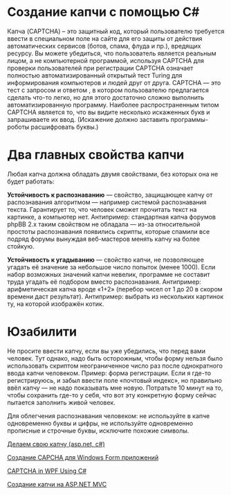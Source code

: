 # Создание капчи с помощью C#

Капча (CAPTCHA) – это защитный код, который пользователю требуется ввести в специальном поле на сайте для его защиты от действия автоматических сервисов (ботов, спама, флуда и пр.), вредящих ресурсу.
Вы можете убедиться, что пользователь является реальным лицом, а не компьютерной программой, используя CAPTCHA для проверки пользователей при регистрации
CAPTCHA означает полностью автоматизированный открытый тест Turing для информирования компьютеров и людей друг от друга. CAPTCHA — это тест с запросом и ответом , в котором пользователю предлагается сделать что-то легко, но для этого достаточно сложно выполнить автоматизированную программу. Наиболее распространенным типом CAPTCHA является то, что вы видите несколько искаженных букв и запрашиваете их ввод. (Искажение должно заставить программы-роботы расшифровать буквы.)

# Два главных свойства капчи

Любая капча должна обладать двумя свойствами, без которых она не будет работать:

**Устойчивость к распознаванию** — свойство, защищающее капчу от распознавания алгоритмом — например системой распознавания текста. Гарантирует то, что человек сможет прочитать текст на картинке, а компьютер нет.
Антипример: стандартная капча форумов phpBB 2.x таким свойством не обладала — из-за относительной простоты распознавания появились скрипты, которые спамили все подряд форумы вынуждая веб-мастеров менять капчу на более стойкую.

**Устойчивость к угадыванию** — свойство капчи, не позволяющее угадать её значение за небольшое число попыток (менее 1000). Если набор возможных значений капчи невелик, программе не составит труда угадать её подбором вместо распознавания.
Антипример: арифметическая капча вроде «1+2» (перебор чисел от 1 до 20 в скором времени даст результат).
Антипример: выбрать из нескольких картинок ту, на которой изображён котик.

# Юзабилити

Не просите ввести капчу, если вы уже убедились, что перед вами человек. Тут однако, надо быть осторожным, чтобы форму нельзя было использовать скриптом неограниченное число раз после однократного ввода капчи человеком.
Пример: форма регистрации. Если я где-то регистрируюсь, и забыл ввести поле «почтовый индекс», но правильно ввёл капчу — не надо показывать мне новую. Потратьте 10 минут на то, чтобы сохранить где-то у себя, что вот эту конкретную форму сейчас пытается заполнить живой человек.

Для облегчения распознавания человеком: не используйте в капче одновременно буквы и цифры, не используйте одновременно прописные и строчные буквы, исключите похожие символы.


[Делаем свою капчу (asp.net, c#)](https://calmsen.ru/delaem-svoyu-kapchu-asp-net-c/?ysclid=l3fgj7bha3)

[Создание CAPCHA для Windows Form приложений ](http://csharpsourescode.blogspot.com/2013/02/capcha.html)

[CAPTCHA in WPF Using C#](https://www.c-sharpcorner.com/UploadFile/631fc0/captcha-in-wpf-using-C-Sharp/)

[Создание капчи на ASP.NET MVC](https://metanit.com/sharp/articles/mvc/7.php?ysclid=l3fh24lygb)
